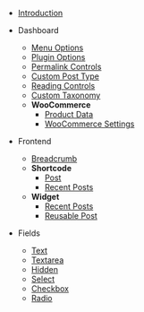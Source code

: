 * [Introduction](/)

- Dashboard

  - [Menu Options](dashboard/menu-options.md "Register menu specific custom input controls")
  - [Plugin Options](dashboard/options.md "Register a plugin’s options page")
  - [Permalink Controls](dashboard/permalink.md "Register text-field(s) to the \"Permalinks\" settings page")
  - [Custom Post Type](dashboard/post-type.md "Register custom post types")
  - [Reading Controls](dashboard/reading.md "Register static page dropdown field(s) to the \"Reading\" settings page")
  - [Custom Taxonomy](dashboard/taxonomy.md "Register custom taxonomy objects")
  - **WooCommerce**
    - [Product Data](dashboard/woocommerce/product-data.md "Register product specific custom meta-data controls")
    - [WooCommerce Settings](dashboard/woocommerce/wc-settings.md "Register custom controls to the WooCommerce’s \"Settings\" page")

- Frontend

  - [Breadcrumb](frontend/breadcrumb.md "Generate a list of breadcrumb trails")
  - **Shortcode**
      - [Post](frontend/shortcode/post.md "A single post based on given/selected post-id")
      - [Recent Posts](frontend/shortcode/recent-posts.md "A list of recent posts generated via custom shortcode attributes")
  - **Widget**
      - [Recent Posts](frontend/widget/recent-posts.md "Output a list of most recent published posts")
      - [Reusable Post](frontend/widget/reusable-post.md "Output a selected reusable-post content on the page")

- Fields

  - [Text](dashboard/fields/text-field.md "Register text-field")
  - [Textarea](dashboard/fields/textarea-field.md "Register textarea-field")
  - [Hidden](dashboard/fields/hidden-field.md "Register hidden-field")
  - [Select](dashboard/fields/select-field.md "Register select-field")
  - [Checkbox](dashboard/fields/checkbox-field.md "Register checkbox-field")
  - [Radio](dashboard/fields/radio-field.md "Register radio-fields")